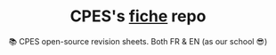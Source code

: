 <center>
<h1>CPES's <a href="#">fiche</a> repo</h1>
📚 CPES open-source revision sheets. Both FR & EN (as our school 😎)
</center>